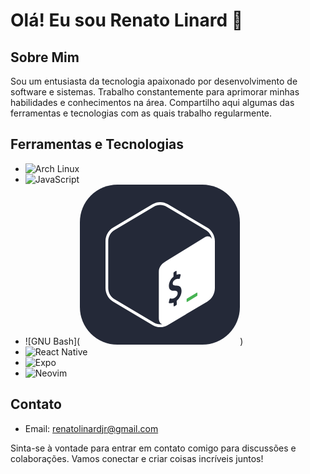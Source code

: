 # Olá! Eu sou Renato Linard 👋 

## Sobre Mim
Sou um entusiasta da tecnologia apaixonado por desenvolvimento de software e sistemas. Trabalho constantemente para aprimorar minhas habilidades e conhecimentos na área. Compartilho aqui algumas das ferramentas e tecnologias com as quais trabalho regularmente.

## Ferramentas e Tecnologias
- ![Arch Linux](https://img.shields.io/badge/Arch%20Linux-1793D1?logo=arch-linux&logoColor=fff&style=for-the-badge)
- ![JavaScript](https://img.shields.io/badge/JavaScript-%23323330.svg?style=for-the-badge&logo=javascript&logoColor=%23F7DF1E)
- ![GNU Bash](<svg xmlns="http://www.w3.org/2000/svg" width="256" height="256" fill="none" viewBox="0 0 256 256"><rect width="256" height="256" fill="#242938" rx="60"/><path fill="#242938" fill-rule="evenodd" d="M203.819 68.8354L140.679 31.3552C133.143 26.8816 123.854 26.8816 116.318 31.3552L53.1774 68.8354C45.6434 73.3091 41 81.575 41 90.5223V165.483C41 174.428 45.6434 182.698 53.1796 187.172L116.32 224.645C120.088 226.883 124.29 227.999 128.499 227.999C132.706 227.999 136.909 226.883 140.677 224.645L203.817 187.172C211.353 182.698 215.999 174.428 215.999 165.483V90.5223C215.999 81.575 211.353 73.3091 203.819 68.8354Z" clip-rule="evenodd"/><path fill="#fff" fill-rule="evenodd" d="M118.527 220.808L55.3866 183.334C49.2108 179.668 45.3744 172.828 45.3744 165.482V90.5234C45.3744 83.1768 49.2109 76.3374 55.3844 72.673L118.527 35.1928C121.554 33.3958 125.002 32.4455 128.499 32.4455C131.994 32.4455 135.442 33.3958 138.472 35.1928L201.612 72.673C206.816 75.7619 210.326 81.1109 211.313 87.1103C209.219 82.6411 204.496 81.4262 198.993 84.6409L139.259 121.537C131.811 125.891 126.319 130.777 126.314 139.758V213.362C126.31 218.74 128.482 222.223 131.818 223.233C130.722 223.423 129.617 223.555 128.499 223.555C125.002 223.555 121.554 222.605 118.527 220.808ZM203.819 68.8343L140.679 31.3563C136.911 29.1184 132.704 28.0005 128.499 28.0005C124.293 28.0005 120.086 29.1184 116.318 31.3563L53.1774 68.8343C45.6434 73.308 41 81.5761 41 90.5234V165.482C41 174.427 45.6434 182.697 53.1796 187.171L116.32 224.646C120.09 226.882 124.293 228 128.499 228C132.706 228 136.909 226.882 140.677 224.646L203.819 187.171C211.355 182.697 215.999 174.427 215.999 165.482V90.5234C215.999 81.5761 211.355 73.308 203.819 68.8343Z" clip-rule="evenodd"/><path fill="#47B353" fill-rule="evenodd" d="M187.267 172.729L171.545 182.139C171.128 182.382 170.822 182.655 170.819 183.156V187.27C170.819 187.773 171.157 187.982 171.573 187.737L187.539 178.034C187.955 177.791 188.019 177.326 188.022 176.825V173.196C188.022 172.696 187.684 172.486 187.267 172.729Z" clip-rule="evenodd"/><path fill="#242938" fill-rule="evenodd" d="M153.788 138.098C154.297 137.84 154.716 138.157 154.723 138.823L154.776 144.262C157.053 143.356 159.031 143.114 160.823 143.528C161.212 143.632 161.384 144.161 161.225 144.789L160.028 149.609C159.935 149.973 159.73 150.341 159.483 150.57C159.379 150.672 159.273 150.751 159.168 150.804C159.007 150.886 158.848 150.912 158.696 150.881C157.878 150.696 155.933 150.271 152.873 151.821C149.663 153.446 148.54 156.235 148.562 158.305C148.589 160.777 149.857 161.526 154.235 161.601C160.069 161.698 162.59 164.247 162.651 170.123C162.711 175.893 159.631 182.089 154.919 185.886L155.023 191.27C155.029 191.918 154.608 192.661 154.099 192.919L150.91 194.756C150.399 195.014 149.98 194.696 149.973 194.048L149.918 188.752C147.187 189.887 144.419 190.161 142.651 189.451C142.318 189.321 142.175 188.829 142.307 188.269L143.463 183.401C143.555 183.017 143.758 182.633 144.034 182.389C144.131 182.294 144.232 182.221 144.333 182.17C144.516 182.078 144.695 182.058 144.847 182.115C146.752 182.757 149.189 182.457 151.532 181.271C154.509 179.765 156.5 176.729 156.469 173.713C156.44 170.976 154.959 169.839 151.356 169.812C146.77 169.825 142.495 168.921 142.424 162.17C142.367 156.612 145.257 150.828 149.832 147.171L149.775 141.736C149.768 141.068 150.176 140.333 150.701 140.069L153.788 138.098Z" clip-rule="evenodd"/></svg>)
- ![React Native](https://img.shields.io/badge/React%20Native-%2320232a.svg?style=for-the-badge&logo=react&logoColor=%2361DAFB)
- ![Expo](https://img.shields.io/badge/Expo-1C1E24?style=for-the-badge&logo=expo&logoColor=#D04A37)
- ![Neovim](https://img.shields.io/badge/NeoVim-%2357A143.svg?style=for-the-badge&logo=neovim&logoColor=white)

## Contato
- Email: renatolinardjr@gmail.com

Sinta-se à vontade para entrar em contato comigo para discussões e colaborações. Vamos conectar e criar coisas incríveis juntos!
